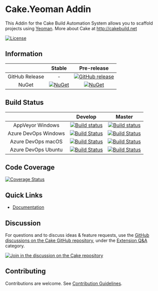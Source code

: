 # Cake.Yeoman Addin

This Addin for the Cake Build Automation System allows you to scaffold projects using [Yeoman](http://yeoman.io/).
More about Cake at http://cakebuild.net

[![License](http://img.shields.io/:license-mit-blue.svg)](http://cake-contrib.mit-license.org)

## Information

| |Stable|Pre-release|
|:--:|:--:|:--:|
|GitHub Release|-|[![GitHub release](https://img.shields.io/github/release/cake-contrib/Cake.Yeoman.svg)](https://github.com/cake-contrib/Cake.Yeoman/releases/latest)|
|NuGet|[![NuGet](https://img.shields.io/nuget/v/Cake.Yeoman.svg)](https://www.nuget.org/packages/Cake.Yeoman)|[![NuGet](https://img.shields.io/nuget/vpre/Cake.Yeoman.svg)](https://www.nuget.org/packages/Cake.Yeoman)|

## Build Status

| | Develop | Master |
|:--:|:--:|:--:|
|AppVeyor Windows|[![Build status](https://ci.appveyor.com/api/projects/status/1pvi5xjaeb7ex95g/branch/develop?svg=true)](https://ci.appveyor.com/project/cakecontrib/cake-yeoman/branch/develop)|[![Build status](https://ci.appveyor.com/api/projects/status/1pvi5xjaeb7ex95g/branch/master?svg=true)](https://ci.appveyor.com/project/cakecontrib/cake-yeoman/branch/master)|
|Azure DevOps Windows|[![Build Status](https://dev.azure.com/cake-contrib/Cake.Yeoman/_apis/build/status/cake-contrib.Cake.Yeoman?branchName=develop&jobName=Windows)](https://dev.azure.com/cake-contrib/Cake.Yeoman/_build/latest?definitionId=26&branchName=develop)|[![Build Status](https://dev.azure.com/cake-contrib/Cake.Yeoman/_apis/build/status/cake-contrib.Cake.Yeoman?branchName=master&jobName=Windows)](https://dev.azure.com/cake-contrib/Cake.Yeoman/_build/latest?definitionId=26&branchName=master)|
|Azure DevOps macOS|[![Build Status](https://dev.azure.com/cake-contrib/Cake.Yeoman/_apis/build/status/cake-contrib.Cake.Yeoman?branchName=develop&jobName=macOS)](https://dev.azure.com/cake-contrib/Cake.Yeoman/_build/latest?definitionId=26&branchName=develop)|[![Build Status](https://dev.azure.com/cake-contrib/Cake.Yeoman/_apis/build/status/cake-contrib.Cake.Yeoman?branchName=master&jobName=macOS)](https://dev.azure.com/cake-contrib/Cake.Yeoman/_build/latest?definitionId=26&branchName=master)|
|Azure DevOps Ubuntu|[![Build Status](https://dev.azure.com/cake-contrib/Cake.Yeoman/_apis/build/status/cake-contrib.Cake.Yeoman?branchName=develop&jobName=Ubuntu)](https://dev.azure.com/cake-contrib/Cake.Yeoman/_build/latest?definitionId=26&branchName=develop)|[![Build Status](https://dev.azure.com/cake-contrib/Cake.Yeoman/_apis/build/status/cake-contrib.Cake.Yeoman?branchName=master&jobName=Ubuntu)](https://dev.azure.com/cake-contrib/Cake.Yeoman/_build/latest?definitionId=26&branchName=master)|

## Code Coverage

[![Coverage Status](https://coveralls.io/repos/github/cake-contrib/Cake.Yeoman/badge.svg?branch=develop)](https://coveralls.io/github/cake-contrib/Cake.Yeoman?branch=develop)

## Quick Links

- [Documentation](https://cake-contrib.github.io/Cake.Yeoman)

## Discussion

For questions and to discuss ideas & feature requests, use the [GitHub discussions on the Cake GitHub repository](https://github.com/cake-build/cake/discussions), under the [Extension Q&A](https://github.com/cake-build/cake/discussions/categories/extension-q-a) category.

[![Join in the discussion on the Cake repository](https://img.shields.io/badge/GitHub-Discussions-green?logo=github)](https://github.com/cake-build/cake/discussions)

## Contributing

Contributions are welcome. See [Contribution Guidelines].

[Contribution Guidelines]: CONTRIBUTING.md
